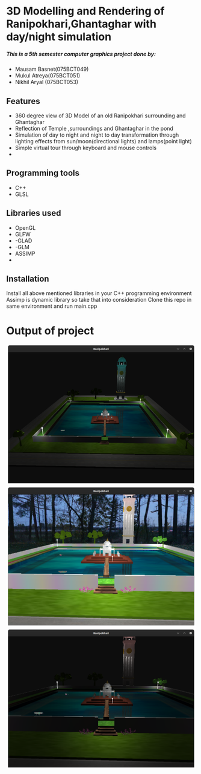 # 3D Modelling and Rendering of Ranipokhari,Ghantaghar with day/night simulation


#####  This is a 5th semester computer graphics project done by:

- Mausam Basnet(075BCT049)
- Mukul Atreya(075BCT051)
- Nikhil Aryal (075BCT053)

## Features

- 360 degree view of 3D Model of an old Ranipokhari surrounding and Ghantaghar
- Reflection of Temple ,surroundings and Ghantaghar in the pond
- Simulation of day to night and night to day transformation through lighting effects from sun/moon(directional lights) and lamps(point light)
- Simple virtual tour through keyboard and mouse controls 
- 
## Programming tools
- C++
- GLSL

## Libraries used
- OpenGL
- GLFW
- -GLAD
- -GLM
- ASSIMP
- 
## Installation

Install all above mentioned libraries in your C++ programming environment
Assimp is dynamic library so take that into consideration
Clone this repo in same environment and run main.cpp

# Output of project

![Night view top](https://github.com/cool51/Ranipokhari/blob/main/Screenshot%20from%202021-08-22%2020-04-59.png)
![Day view front](https://github.com/cool51/Ranipokhari/blob/main/Screenshot%20from%202021-08-23%2011-59-44.png)
![alt text](https://github.com/cool51/Ranipokhari/blob/main/Screenshot%20from%202021-08-23%2012-00-00.png)



